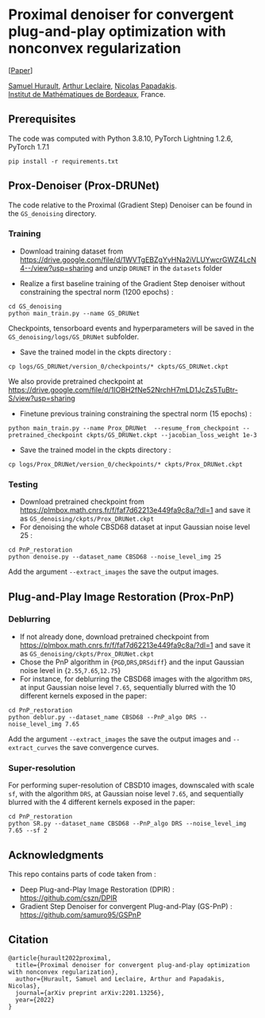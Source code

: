 # Proximal denoiser for convergent plug-and-play optimization with nonconvex regularization

[[Paper](https://arxiv.org/abs/2201.13256)]

[Samuel Hurault](https://www.math.u-bordeaux.fr/~shurault/), [Arthur Leclaire](https://www.math.u-bordeaux.fr/~aleclaire/), [Nicolas Papadakis](https://www.math.u-bordeaux.fr/~npapadak/). \
[Institut de Mathématiques de Bordeaux](https://www.math.u-bordeaux.fr/imb/spip.php), France.


## Prerequisites


The code was computed with Python 3.8.10, PyTorch Lightning 1.2.6, PyTorch 1.7.1

```
pip install -r requirements.txt
```

## Prox-Denoiser (Prox-DRUNet)

The code relative to the Proximal (Gradient Step) Denoiser can be found in the ```GS_denoising``` directory.

### Training 

- Download training dataset from https://drive.google.com/file/d/1WVTgEBZgYyHNa2iVLUYwcrGWZ4LcN4--/view?usp=sharing and unzip ```DRUNET``` in the ```datasets``` folder

- Realize a first baseline training of the Gradient Step denoiser without constraining the spectral norm (1200 epochs) :
```
cd GS_denoising
python main_train.py --name GS_DRUNet
```
Checkpoints, tensorboard events and hyperparameters will be saved in the ```GS_denoising/logs/GS_DRUNet``` subfolder. 

- Save the trained model in the ckpts directory :  
```
cp logs/GS_DRUNet/version_0/checkpoints/* ckpts/GS_DRUNet.ckpt
```
We also provide pretrained checkpoint at https://drive.google.com/file/d/1IOBH2fNe52NrchH7mLD1JcZs5TuBtr-S/view?usp=sharing

- Finetune previous training constraining the spectral norm (15 epochs) : 
```
python main_train.py --name Prox_DRUNet  --resume_from_checkpoint --pretrained_checkpoint ckpts/GS_DRUNet.ckpt --jacobian_loss_weight 1e-3 
```
- Save the trained model in the ckpts directory :  
```
cp logs/Prox_DRUNet/version_0/checkpoints/* ckpts/Prox_DRUNet.ckpt
```

### Testing

- Download pretrained checkpoint from https://plmbox.math.cnrs.fr/f/faf7d62213e449fa9c8a/?dl=1 and save it as ```GS_denoising/ckpts/Prox_DRUNet.ckpt```
- For denoising the whole CBSD68 dataset at input Gaussian noise level 25 :
```
cd PnP_restoration
python denoise.py --dataset_name CBSD68 --noise_level_img 25
```
Add the argument ```--extract_images``` the save the output images.

## Plug-and-Play Image Restoration (Prox-PnP)

### Deblurring

- If not already done, download pretrained checkpoint from https://plmbox.math.cnrs.fr/f/faf7d62213e449fa9c8a/?dl=1 and save it as ```GS_denoising/ckpts/Prox_DRUNet.ckpt```
- Chose the PnP algorithm in {```PGD```,```DRS```,```DRSdiff```} and the input Gaussian noise level in {```2.55```,```7.65```,```12.75```}
- For instance, for deblurring the CBSD68 images with the algorithm ```DRS```, at input Gaussian noise level ```7.65```, sequentially blurred with the 10 different kernels exposed in the paper:
```
cd PnP_restoration
python deblur.py --dataset_name CBSD68 --PnP_algo DRS --noise_level_img 7.65 
``` 

Add the argument ```--extract_images``` the save the output images and ```--extract_curves``` the save convergence curves.


### Super-resolution

For performing super-resolution of CBSD10 images, downscaled with scale ```sf```, with the algorithm ```DRS```, at Gaussian noise level ```7.65```, and  sequentially blurred with the 4 different kernels exposed in the paper:
```
cd PnP_restoration
python SR.py --dataset_name CBSD68 --PnP_algo DRS --noise_level_img 7.65 --sf 2
```



## Acknowledgments

This repo contains parts of code taken from : 
- Deep Plug-and-Play Image Restoration (DPIR) : https://github.com/cszn/DPIR 
- Gradient Step Denoiser for convergent Plug-and-Play (GS-PnP) : https://github.com/samuro95/GSPnP

## Citation 
```
@article{hurault2022proximal,
  title={Proximal denoiser for convergent plug-and-play optimization with nonconvex regularization},
  author={Hurault, Samuel and Leclaire, Arthur and Papadakis, Nicolas},
  journal={arXiv preprint arXiv:2201.13256},
  year={2022}
}

```
